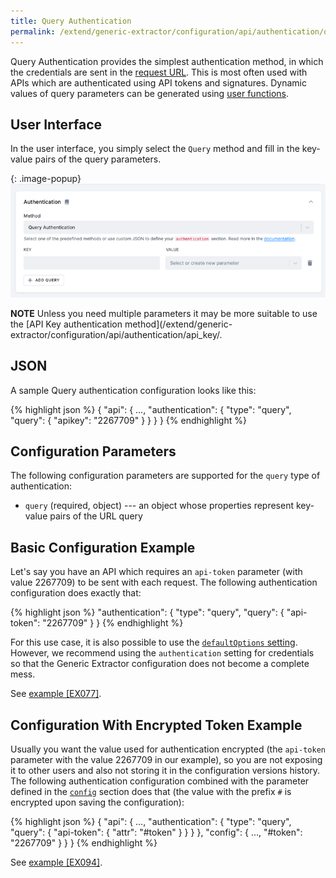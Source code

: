 ```yaml
---
title: Query Authentication
permalink: /extend/generic-extractor/configuration/api/authentication/query/
---
```


Query Authentication provides the simplest authentication method, in which
the credentials are sent in the [request URL](/extend/generic-extractor/tutorial/rest#url).
This is most often used with APIs which are authenticated using API tokens and
signatures. Dynamic values of query parameters can be generated using 
[user functions](/extend/generic-extractor/functions/). 


## User Interface

In the user interface, you simply select the `Query` method and fill in the key-value pairs of the query parameters.

{: .image-popup}
![img.png](/extend/generic-extractor/configuration/api/authentication/query.png)

**NOTE** Unless you need multiple parameters it may be more suitable to use the [API Key authentication method](/extend/generic-extractor/configuration/api/authentication/api_key/.


## JSON

A sample Query authentication configuration looks like this:

{% highlight json %}
{
    "api": {
        ...,
        "authentication": {
            "type": "query",
            "query": {
                "apikey": "2267709"
            }
        }
    }
}
{% endhighlight %}

## Configuration Parameters
The following configuration parameters are supported for the `query` type of authentication:

- `query` (required, object) --- an object whose properties represent key-value pairs of the URL query

## Basic Configuration Example
Let's say you have an API which requires an `api-token` parameter (with value 2267709) to be sent with
each request. The following authentication configuration does exactly that:

{% highlight json %}
"authentication": {
    "type": "query",
    "query": {
        "api-token": "2267709"
    }
}
{% endhighlight %}

For this use case, it is also possible to use the [`defaultOptions` setting](/extend/generic-extractor/configuration/api/#default-parameters).
However, we recommend using the `authentication` setting for credentials so that the Generic Extractor
configuration does not become a complete mess.

See [example [EX077]](https://github.com/keboola/generic-extractor/tree/master/doc/examples/077-query-auth).

## Configuration With Encrypted Token Example
Usually you want the value used for authentication encrypted (the `api-token` parameter with the value 2267709 in our example), so you are not exposing it to other users and also not storing it in the configuration versions history. The following authentication configuration combined with the parameter defined in the [`config`](https://developers.keboola.com/extend/generic-extractor/configuration/config/) section does that (the value with the prefix `#` is encrypted upon saving the configuration):

{% highlight json %}
{
    "api": {
        ...,
        "authentication": {
            "type": "query",
            "query": {
                "api-token": {
                    "attr": "#token"
                }
            }
        }
    },
    "config": {
        ...,
        "#token": "2267709" 
        }
    }
}
{% endhighlight %}


See [example [EX094]](https://github.com/keboola/generic-extractor/tree/master/doc/examples/094-function-config-headers).
